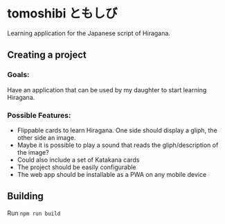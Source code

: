 # tomoshibi ともしび

Learning application for the Japanese script of Hiragana.

## Creating a project

### Goals:  

Have an application that can be used by my daughter to start learning Hiragana.

### Possible Features:  

- Flippable cards to learn Hiragana. One side should display a gliph, the other side an image.
- Maybe it is possible to play a sound that reads the gliph/description of the image?
- Could also include a set of Katakana cards
- The project should be easily configurable
- The web app should be installable as a PWA on any mobile device

## Building

Run `npm run build`